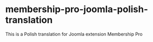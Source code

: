 # membership-pro-joomla-polish-translation
This is a Polish translation for Joomla extension Membership Pro
